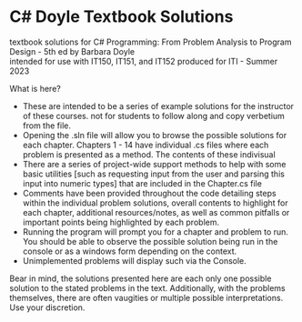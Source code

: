 # C# Doyle Textbook Solutions
textbook solutions for C# Programming: From Problem Analysis to Program Design - 5th ed by Barbara Doyle  
intended for use with IT150, IT151, and IT152
produced for ITI - Summer 2023

What is here?
- These are intended to be a series of example solutions for the instructor of these courses. not for students to follow along and copy verbetium from the file.
- Opening the .sln file will allow you to browse the possible solutions for each chapter. Chapters 1 - 14 have individual .cs files where each problem is presented as a method. The contents of these indivisual
- There are a series of project-wide support methods to help with some basic utilities [such as requesting input from the user and parsing this input into numeric types] that are included in the Chapter.cs file
- Comments have been provided throughout the code detailing steps within the individual problem solutions, overall contents to highlight for each chapter, additional resources/notes, as well as common pitfalls or important points being highlighted by each problem.
- Running the program will prompt you for a chapter and problem to run. You should be able to observe the possible solution being run in the console or as a windows form depending on the context.
- Unimplemented problems will display such via the Console. 

Bear in mind, the solutions presented here are each only one possible solution to the stated problems in the text. Additionally, with the problems themselves, there are often vaugities or multiple possible interpretations. Use your discretion. 

